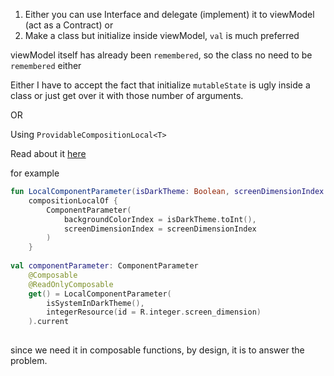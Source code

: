 1. Either you can use Interface and delegate (implement) it to viewModel (act as a Contract) or  
2. Make a class but initialize inside viewModel, `val` is much preferred 

viewModel itself has already been `remembered`, so the class no need to be `remembered` either  

Either I have to accept the fact that initialize `mutableState` is ugly inside a class or just get over it with those number of arguments.  

OR

Using `ProvidableCompositionLocal<T>`  

Read about it [here](https://developer.android.com/reference/kotlin/androidx/compose/runtime/CompositionLocal)  

for example  

```kotlin
fun LocalComponentParameter(isDarkTheme: Boolean, screenDimensionIndex: Int) =
    compositionLocalOf {
        ComponentParameter(
            backgroundColorIndex = isDarkTheme.toInt(),
            screenDimensionIndex = screenDimensionIndex
        )
    }
    
val componentParameter: ComponentParameter
    @Composable
    @ReadOnlyComposable
    get() = LocalComponentParameter(
        isSystemInDarkTheme(),
        integerResource(id = R.integer.screen_dimension)
    ).current
    
```

since we need it in composable functions, by design, it is to answer the problem.  

